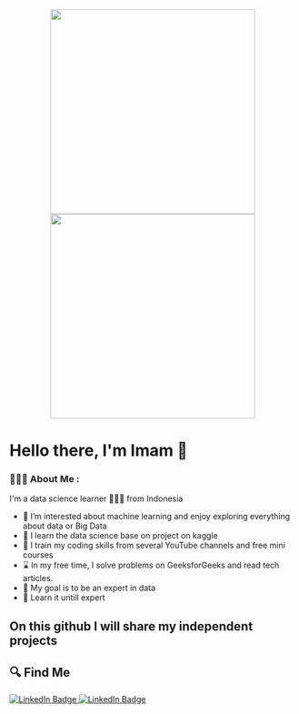 
<div id="header" align="center">
  <img src="https://media.giphy.com/media/coxQHKASG60HrHtvkt/giphy.gif" width="360"/>
  <img src="https://media.giphy.com/media/vISmwpBJUNYzukTnVx/giphy.gif" width="360"/>
</div>

# Hello there, I'm Imam 👋

### 🧑🏻‍💻 About Me :

I'm a data science learner 👨🏽‍💻 from Indonesia <br>

- 🔎 I’m interested about machine learning and enjoy exploring everything about data or Big Data
- 📘 I learn the data science base on project on kaggle
- 👯 I train my coding skills from several YouTube channels and free mini courses
- ⌛ In my free time, I solve problems on GeeksforGeeks and read tech articles.
- 🎯 My goal is to be an expert in data
- 🧠 Learn it untill expert

## On this github I will share my independent projects

## 🔍 Find Me

<div id="badges" align="left">
  <a href="https://www.linkedin.com/in/imamjhe/" onclick="window.open(this.href,'_blank');return false;">
    <img src="https://img.shields.io/badge/LinkedIn-blue?style=for-the-badge&logo=linkedin&logoColor=white" alt="LinkedIn Badge"/>
  </a>
  <a href="https://www.instagram.com/imamjhe/" onclick="window.open(this.href,'_blank');return false;">
    <img src="https://img.shields.io/badge/Instagram-E4405F?style=for-the-badge&logo=instagram&logoColor=white" alt="LinkedIn Badge"/>
  </a>
</div>
